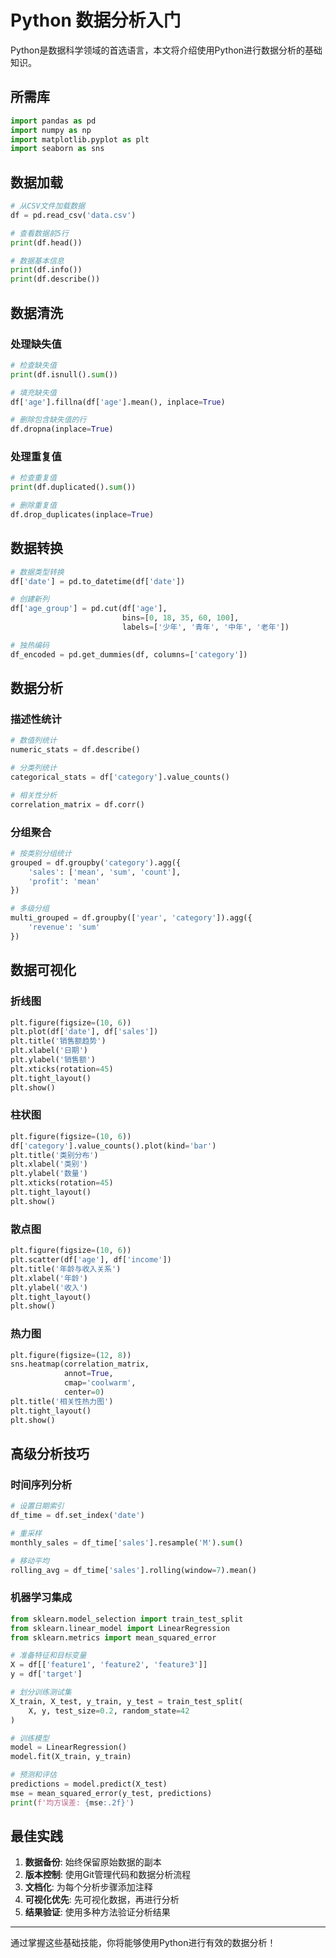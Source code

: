 # Python 数据分析入门

Python是数据科学领域的首选语言，本文将介绍使用Python进行数据分析的基础知识。

## 所需库

```python
import pandas as pd
import numpy as np
import matplotlib.pyplot as plt
import seaborn as sns
```

## 数据加载

```python
# 从CSV文件加载数据
df = pd.read_csv('data.csv')

# 查看数据前5行
print(df.head())

# 数据基本信息
print(df.info())
print(df.describe())
```

## 数据清洗

### 处理缺失值
```python
# 检查缺失值
print(df.isnull().sum())

# 填充缺失值
df['age'].fillna(df['age'].mean(), inplace=True)

# 删除包含缺失值的行
df.dropna(inplace=True)
```

### 处理重复值
```python
# 检查重复值
print(df.duplicated().sum())

# 删除重复值
df.drop_duplicates(inplace=True)
```

## 数据转换

```python
# 数据类型转换
df['date'] = pd.to_datetime(df['date'])

# 创建新列
df['age_group'] = pd.cut(df['age'], 
                         bins=[0, 18, 35, 60, 100],
                         labels=['少年', '青年', '中年', '老年'])

# 独热编码
df_encoded = pd.get_dummies(df, columns=['category'])
```

## 数据分析

### 描述性统计
```python
# 数值列统计
numeric_stats = df.describe()

# 分类列统计
categorical_stats = df['category'].value_counts()

# 相关性分析
correlation_matrix = df.corr()
```

### 分组聚合
```python
# 按类别分组统计
grouped = df.groupby('category').agg({
    'sales': ['mean', 'sum', 'count'],
    'profit': 'mean'
})

# 多级分组
multi_grouped = df.groupby(['year', 'category']).agg({
    'revenue': 'sum'
})
```

## 数据可视化

### 折线图
```python
plt.figure(figsize=(10, 6))
plt.plot(df['date'], df['sales'])
plt.title('销售额趋势')
plt.xlabel('日期')
plt.ylabel('销售额')
plt.xticks(rotation=45)
plt.tight_layout()
plt.show()
```

### 柱状图
```python
plt.figure(figsize=(10, 6))
df['category'].value_counts().plot(kind='bar')
plt.title('类别分布')
plt.xlabel('类别')
plt.ylabel('数量')
plt.xticks(rotation=45)
plt.tight_layout()
plt.show()
```

### 散点图
```python
plt.figure(figsize=(10, 6))
plt.scatter(df['age'], df['income'])
plt.title('年龄与收入关系')
plt.xlabel('年龄')
plt.ylabel('收入')
plt.tight_layout()
plt.show()
```

### 热力图
```python
plt.figure(figsize=(12, 8))
sns.heatmap(correlation_matrix, 
            annot=True, 
            cmap='coolwarm',
            center=0)
plt.title('相关性热力图')
plt.tight_layout()
plt.show()
```

## 高级分析技巧

### 时间序列分析
```python
# 设置日期索引
df_time = df.set_index('date')

# 重采样
monthly_sales = df_time['sales'].resample('M').sum()

# 移动平均
rolling_avg = df_time['sales'].rolling(window=7).mean()
```

### 机器学习集成
```python
from sklearn.model_selection import train_test_split
from sklearn.linear_model import LinearRegression
from sklearn.metrics import mean_squared_error

# 准备特征和目标变量
X = df[['feature1', 'feature2', 'feature3']]
y = df['target']

# 划分训练测试集
X_train, X_test, y_train, y_test = train_test_split(
    X, y, test_size=0.2, random_state=42
)

# 训练模型
model = LinearRegression()
model.fit(X_train, y_train)

# 预测和评估
predictions = model.predict(X_test)
mse = mean_squared_error(y_test, predictions)
print(f'均方误差: {mse:.2f}')
```

## 最佳实践

1. **数据备份**: 始终保留原始数据的副本
2. **版本控制**: 使用Git管理代码和数据分析流程
3. **文档化**: 为每个分析步骤添加注释
4. **可视化优先**: 先可视化数据，再进行分析
5. **结果验证**: 使用多种方法验证分析结果

---

通过掌握这些基础技能，你将能够使用Python进行有效的数据分析！